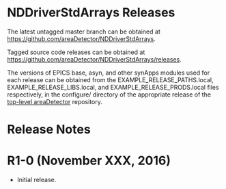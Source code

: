 NDDriverStdArrays Releases
==========================

The latest untagged master branch can be obtained at
https://github.com/areaDetector/NDDriverStdArrays.

Tagged source code releases can be obtained at 
https://github.com/areaDetector/NDDriverStdArrays/releases.

The versions of EPICS base, asyn, and other synApps modules used for each release can be obtained from 
the EXAMPLE_RELEASE_PATHS.local, EXAMPLE_RELEASE_LIBS.local, and EXAMPLE_RELEASE_PRODS.local
files respectively, in the configure/ directory of the appropriate release of the 
[top-level areaDetector](https://github.com/areaDetector/areaDetector) repository.


Release Notes
=============


R1-0 (November XXX, 2016)
====================
* Initial release. 


